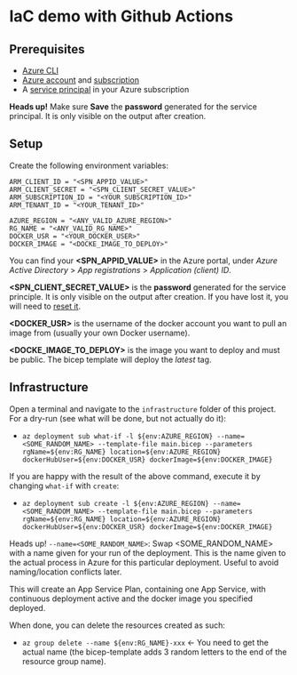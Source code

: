 # IaC demo with Github Actions

## Prerequisites

* [Azure CLI](https://learn.microsoft.com/en-us/cli/azure/)
* [Azure account](https://azure.microsoft.com/en-us/free/) and [subscription](https://learn.microsoft.com/en-us/dynamics-nav/how-to--sign-up-for-a-microsoft-azure-subscription)
* A [service principal](https://learn.microsoft.com/en-us/cli/azure/create-an-azure-service-principal-azure-cli) in your Azure subscription

__Heads up!__ Make sure  __Save__ the __password__ generated for the service principal. It is only visible on the output after creation.

## Setup

Create the following environment variables:
```
ARM_CLIENT_ID = "<SPN_APPID_VALUE>"
ARM_CLIENT_SECRET = "<SPN_CLIENT_SECRET_VALUE>"
ARM_SUBSCRIPTION_ID = "<YOUR_SUBSCRIPTION_ID>"
ARM_TENANT_ID = "<YOUR_TENANT_ID>"

AZURE_REGION = "<ANY_VALID_AZURE_REGION>"
RG_NAME = "<ANY_VALID_RG_NAME>"
DOCKER_USR = "<YOUR_DOCKER_USER>"
DOCKER_IMAGE = "<DOCKE_IMAGE_TO_DEPLOY>"
```
You can find your __<SPN_APPID_VALUE>__ in the Azure portal, under _Azure Active Directory_ > _App registrations_ > _Application (client) ID_.

__<SPN_CLIENT_SECRET_VALUE>__ is the __password__ generated for the service principle. It is only visible on the output after creation. If you have lost it, you will need to [reset it](https://learn.microsoft.com/en-us/cli/azure/ad/sp/credential?view=azure-cli-latest#az-ad-sp-credential-reset).

__<DOCKER_USR>__ is the username of the docker account you want to pull an image from (usually your own Docker username).

__<DOCKE_IMAGE_TO_DEPLOY>__ is the image you want to deploy and must be public. The bicep template will deploy the _latest_ tag.

## Infrastructure

Open a terminal and navigate to the ``infrastructure`` folder of this project. For a dry-run (see what will be done, but not actually do it):
* ``az deployment sub what-if -l ${env:AZURE_REGION} --name=<SOME_RANDOM_NAME> --template-file main.bicep --parameters rgName=${env:RG_NAME} location=${env:AZURE_REGION} dockerHubUser=${env:DOCKER_USR} dockerImage=${env:DOCKER_IMAGE}``

If you are happy with the result of the above command, execute it by changing ``what-if`` with ``create``:
* ``az deployment sub create -l ${env:AZURE_REGION} --name=<SOME_RANDOM_NAME> --template-file main.bicep --parameters rgName=${env:RG_NAME} location=${env:AZURE_REGION} dockerHubUser=${env:DOCKER_USR} dockerImage=${env:DOCKER_IMAGE}``

Heads up! ``--name=<SOME_RANDOM_NAME>``: Swap <SOME_RANDOM_NAME> with a name given for your run of the deployment. This is the name given to the actual process in Azure for this particular deployment. Useful to avoid naming/location conflicts later.

This will create an App Service Plan, containing one App Service, with continuous deployment active and the docker image you specified deployed.

When done, you can delete the resources created as such:
* ``az group delete --name ${env:RG_NAME}-xxx`` <- You need to get the actual name (the bicep-template adds 3 random letters to the end of the resource group name).